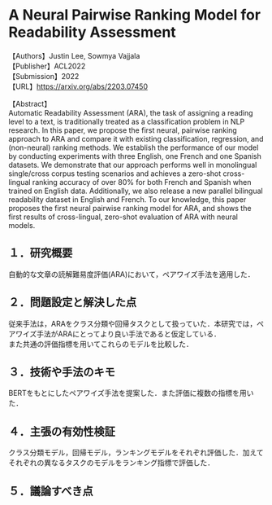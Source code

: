 # A Neural Pairwise Ranking Model for Readability Assessment  

【Authors】Justin Lee, Sowmya Vajjala  
【Publisher】ACL2022  
【Submission】2022  
【URL】https://arxiv.org/abs/2203.07450  

【Abstract】  
Automatic Readability Assessment (ARA), the task of assigning a reading level to a text, is traditionally treated as a classification problem in NLP research. In this paper, we propose the first neural, pairwise ranking approach to ARA and compare it with existing classification, regression, and (non-neural) ranking methods. We establish the performance of our model by conducting experiments with three English, one French and one Spanish datasets. We demonstrate that our approach performs well in monolingual single/cross corpus testing scenarios and achieves a zero-shot cross-lingual ranking accuracy of over 80% for both French and Spanish when trained on English data. Additionally, we also release a new parallel bilingual readability dataset in English and French. To our knowledge, this paper proposes the first neural pairwise ranking model for ARA, and shows the first results of cross-lingual, zero-shot evaluation of ARA with neural models.  

## １．研究概要
自動的な文章の読解難易度評価(ARA)において，ペアワイズ手法を適用した．
## ２．問題設定と解決した点  
従来手法は，ARAをクラス分類や回帰タスクとして扱っていた．本研究では，ペアワイズ手法がARAにとってより良い手法であると仮定している．  
また共通の評価指標を用いてこれらのモデルを比較した．
## ３．技術や手法のキモ  
BERTをもとにしたペアワイズ手法を提案した．また評価に複数の指標を用いた．
## ４．主張の有効性検証  
クラス分類モデル，回帰モデル，ランキングモデルをそれぞれ評価した．加えてそれぞれの異なるタスクのモデルをランキング指標で評価した．


## ５．議論すべき点  

